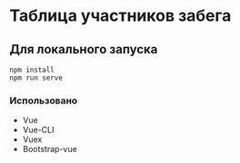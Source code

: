 # Таблица участников забега

## Для локального запуска
```
npm install
npm run serve
```

### Использовано

* Vue
* Vue-CLI
* Vuex
* Bootstrap-vue